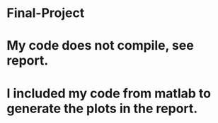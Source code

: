 # Final-Project
# My code does not compile, see report.
# I included my code from matlab to generate the plots in the report.
